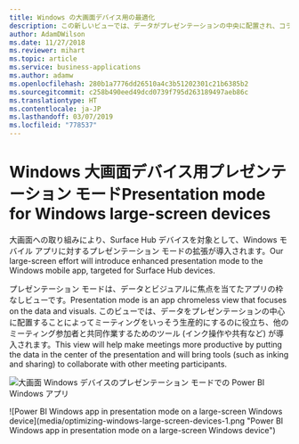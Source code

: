 ```yaml
---
title: Windows の大画面デバイス用の最適化
description: この新しいビューでは、データがプレゼンテーションの中央に配置され、コラボレーション ツール (インク操作や共有など) が追加されます。
author: AdamDWilson
ms.date: 11/27/2018
ms.reviewer: mihart
ms.topic: article
ms.service: business-applications
ms.author: adamw
ms.openlocfilehash: 280b1a7776dd26510a4c3b51202301c21b6385b2
ms.sourcegitcommit: c258b490eed49dcd0739f795d263189497aeb86c
ms.translationtype: HT
ms.contentlocale: ja-JP
ms.lasthandoff: 03/07/2019
ms.locfileid: "778537"
---
```

#  <a name="presentation-mode-for-windows-large-screen-devices"></a><span data-ttu-id="d34fb-103">Windows 大画面デバイス用プレゼンテーション モード</span><span class="sxs-lookup"><span data-stu-id="d34fb-103">Presentation mode for Windows large-screen devices</span></span>



<span data-ttu-id="d34fb-104">大画面への取り組みにより、Surface Hub デバイスを対象として、Windows モバイル アプリに対するプレゼンテーション モードの拡張が導入されます。</span><span class="sxs-lookup"><span data-stu-id="d34fb-104">Our large-screen effort will introduce enhanced presentation mode to the Windows mobile app, targeted for Surface Hub devices.</span></span>

<span data-ttu-id="d34fb-105">プレゼンテーション モードは、データとビジュアルに焦点を当てたアプリの枠なしビューです。</span><span class="sxs-lookup"><span data-stu-id="d34fb-105">Presentation mode is an app chromeless view that focuses on the data and visuals.</span></span> <span data-ttu-id="d34fb-106">このビューでは、データをプレゼンテーションの中心に配置することによってミーティングをいっそう生産的にするのに役立ち、他のミーティング参加者と共同作業するためのツール (インク操作や共有など) が導入されます。</span><span class="sxs-lookup"><span data-stu-id="d34fb-106">This view will help make meetings more productive by putting the data in the center of the presentation and will bring tools (such as inking and sharing) to collaborate with other meeting participants.</span></span>

<span data-ttu-id="d34fb-107">![大画面 Windows デバイスのプレゼンテーション モードでの Power BI Windows アプリ](media/optimizing-windows-large-screen-devices-1.png "大画面 Windows デバイスのプレゼンテーション モードでの Power BI Windows アプリ")
<!-- picture --></span><span class="sxs-lookup"><span data-stu-id="d34fb-107">![Power BI Windows app in presentation mode on a large-screen Windows device](media/optimizing-windows-large-screen-devices-1.png "Power BI Windows app in presentation mode on a large-screen Windows device")
<!-- picture --></span></span>

